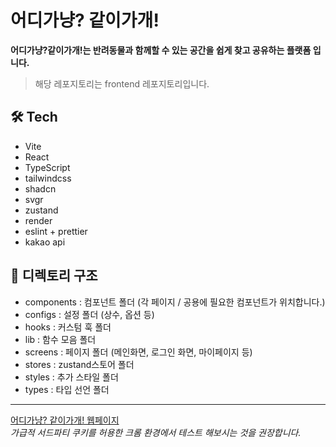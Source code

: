 # 어디가냥? 같이가개!

**어디가냥?같이가개!는 반려동물과 함께할 수 있는 공간을 쉽게 찾고 공유하는 플랫폼 입니다.**

> 해당 레포지토리는 frontend 레포지토리입니다.

## 🛠️ Tech

- Vite
- React
- TypeScript
- tailwindcss
- shadcn
- svgr
- zustand
- render
- eslint + prettier
- kakao api

## 📁 디렉토리 구조

- components : 컴포넌트 폴더 (각 페이지 / 공용에 필요한 컴포넌트가 위치합니다.)
- configs : 설정 폴더 (상수, 옵션 등)
- hooks : 커스텀 훅 폴더
- lib : 함수 모음 폴더
- screens : 페이지 폴더 (메인화면, 로그인 화면, 마이페이지 등)
- stores : zustand스토어 폴더
- styles : 추가 스타일 폴더
- types : 타입 선언 폴더

---

[어디가냥? 같이가개! 웹페이지](https://frontend-dev-bukp.onrender.com)  
_가급적 서드파티 쿠키를 허용한 크롬 환경에서 테스트 해보시는 것을 권장합니다._

